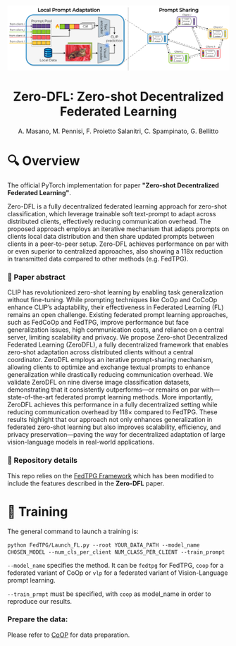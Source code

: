 <div align="center">    

<img src="images/zeroDFL_method.png" alt="Zero-DFL Method" width="800"/>

 
# Zero-DFL: Zero-shot Decentralized Federated Learning
A. Masano, M. Pennisi, F. Proietto Salanitri, C. Spampinato, G. Bellitto

</div>

# 🔍 Overview

The official PyTorch implementation for paper __"Zero-shot Decentralized Federated Learning"__. 

Zero-DFL is a fully decentralized federated learning approach for zero-shot classification, which leverage trainable soft text-prompt to adapt across distributed clients, effectively reducing communication overhead.
The proposed approach employs an iterative mechanism that adapts prompts on clients local data distribution and then share updated prompts between clients in a peer-to-peer setup. Zero-DFL achieves performance on par with or even superior to centralized approaches, also showing a 118x reduction in transmitted data compared to other methods (e.g. FedTPG). 

### 📄 Paper abstract

CLIP has revolutionized zero-shot learning by enabling task generalization without fine-tuning. While prompting techniques like CoOp and CoCoOp enhance CLIP’s adaptability, their effectiveness in Federated Learning (FL) remains an 
open challenge. Existing federated prompt learning approaches, such as FedCoOp and FedTPG, improve performance but face generalization issues, high communication costs, and reliance on a central server, limiting scalability and privacy. 
We propose Zero-shot Decentralized Federated Learning (ZeroDFL), a fully decentralized framework that enables zero-shot adaptation across distributed clients without a central coordinator. ZeroDFL employs an iterative prompt-sharing mechanism, allowing clients to optimize and exchange textual prompts to enhance generalization while drastically reducing communication overhead. We validate ZeroDFL on nine diverse image classification datasets, demonstrating that it consistently outperforms—or remains on par with—state-of-the-art federated prompt learning methods. More importantly, ZeroDFL achieves this performance in a fully decentralized setting while reducing communication overhead by 118× compared to FedTPG. These results highlight that our approach not only enhances generalization in federated zero-shot learning but also improves scalability, efficiency, and privacy preservation—paving the way for decentralized adaptation of large vision-language models in real-world applications.

### 📂 Repository details

This repo relies on the [FedTPG Framework](https://github.com/boschresearch/FedTPG) which has been modified to include the features described in the **Zero-DFL** paper.

# 💪 Training

The general command to launch a training is:

```shell
python FedTPG/Launch_FL.py --root YOUR_DATA_PATH --model_name CHOSEN_MODEL --num_cls_per_client NUM_CLASS_PER_CLIENT --train_prompt 
```

`--model_name` specifies the method. It can be `fedtpg` for  FedTPG, `coop` for a federated variant of CoOp or `vlp` for a federated variant of Vision-Language prompt learning.

`--train_prmpt` must be specified, with `coop` as model_name in order to reproduce our results.

### Prepare the data:
Please refer to [CoOP](https://github.com/KaiyangZhou/CoOp/tree/main) for data preparation.
